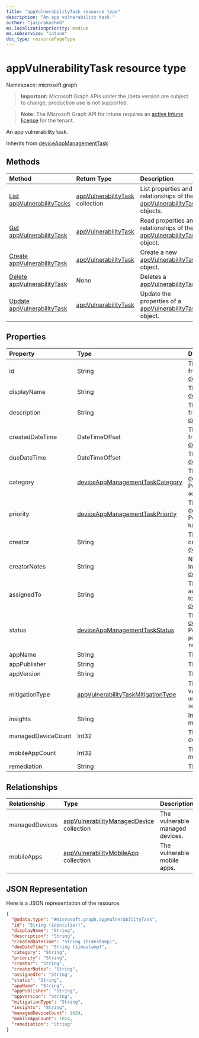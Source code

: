```yaml
---
title: "appVulnerabilityTask resource type"
description: "An app vulnerability task."
author: "jaiprakashmb"
ms.localizationpriority: medium
ms.subservice: "intune"
doc_type: resourcePageType
---
```


# appVulnerabilityTask resource type

Namespace: microsoft.graph
> **Important:** Microsoft Graph APIs under the /beta version are subject to change; production use is not supported.

> **Note:** The Microsoft Graph API for Intune requires an [active Intune license](https://go.microsoft.com/fwlink/?linkid=839381) for the tenant.


An app vulnerability task.


Inherits from [deviceAppManagementTask](../resources/intune-partnerintegration-deviceappmanagementtask.md)

## Methods
|Method|Return Type|Description|
|:---|:---|:---|
|[List appVulnerabilityTasks](../api/intune-partnerintegration-appvulnerabilitytask-list.md)|[appVulnerabilityTask](../resources/intune-partnerintegration-appvulnerabilitytask.md) collection|List properties and relationships of the [appVulnerabilityTask](../resources/intune-partnerintegration-appvulnerabilitytask.md) objects.|
|[Get appVulnerabilityTask](../api/intune-partnerintegration-appvulnerabilitytask-get.md)|[appVulnerabilityTask](../resources/intune-partnerintegration-appvulnerabilitytask.md)|Read properties and relationships of the [appVulnerabilityTask](../resources/intune-partnerintegration-appvulnerabilitytask.md) object.|
|[Create appVulnerabilityTask](../api/intune-partnerintegration-appvulnerabilitytask-create.md)|[appVulnerabilityTask](../resources/intune-partnerintegration-appvulnerabilitytask.md)|Create a new [appVulnerabilityTask](../resources/intune-partnerintegration-appvulnerabilitytask.md) object.|
|[Delete appVulnerabilityTask](../api/intune-partnerintegration-appvulnerabilitytask-delete.md)|None|Deletes a [appVulnerabilityTask](../resources/intune-partnerintegration-appvulnerabilitytask.md).|
|[Update appVulnerabilityTask](../api/intune-partnerintegration-appvulnerabilitytask-update.md)|[appVulnerabilityTask](../resources/intune-partnerintegration-appvulnerabilitytask.md)|Update the properties of a [appVulnerabilityTask](../resources/intune-partnerintegration-appvulnerabilitytask.md) object.|

## Properties
|Property|Type|Description|
|:---|:---|:---|
|id|String|The entity key. Inherited from [deviceAppManagementTask](../resources/intune-partnerintegration-deviceappmanagementtask.md)|
|displayName|String|The name. Inherited from [deviceAppManagementTask](../resources/intune-partnerintegration-deviceappmanagementtask.md)|
|description|String|The description. Inherited from [deviceAppManagementTask](../resources/intune-partnerintegration-deviceappmanagementtask.md)|
|createdDateTime|DateTimeOffset|The created date. Inherited from [deviceAppManagementTask](../resources/intune-partnerintegration-deviceappmanagementtask.md)|
|dueDateTime|DateTimeOffset|The due date. Inherited from [deviceAppManagementTask](../resources/intune-partnerintegration-deviceappmanagementtask.md)|
|category|[deviceAppManagementTaskCategory](../resources/intune-partnerintegration-deviceappmanagementtaskcategory.md)|The category. Inherited from [deviceAppManagementTask](../resources/intune-partnerintegration-deviceappmanagementtask.md). Possible values are: `unknown`, `advancedThreatProtection`.|
|priority|[deviceAppManagementTaskPriority](../resources/intune-partnerintegration-deviceappmanagementtaskpriority.md)|The priority. Inherited from [deviceAppManagementTask](../resources/intune-partnerintegration-deviceappmanagementtask.md). Possible values are: `none`, `high`, `low`.|
|creator|String|The email address of the creator. Inherited from [deviceAppManagementTask](../resources/intune-partnerintegration-deviceappmanagementtask.md)|
|creatorNotes|String|Notes from the creator. Inherited from [deviceAppManagementTask](../resources/intune-partnerintegration-deviceappmanagementtask.md)|
|assignedTo|String|The name or email of the admin this task is assigned to. Inherited from [deviceAppManagementTask](../resources/intune-partnerintegration-deviceappmanagementtask.md)|
|status|[deviceAppManagementTaskStatus](../resources/intune-partnerintegration-deviceappmanagementtaskstatus.md)|The status. Inherited from [deviceAppManagementTask](../resources/intune-partnerintegration-deviceappmanagementtask.md). Possible values are: `unknown`, `pending`, `active`, `completed`, `rejected`.|
|appName|String|The app name.|
|appPublisher|String|The app publisher.|
|appVersion|String|The app version.|
|mitigationType|[appVulnerabilityTaskMitigationType](../resources/intune-partnerintegration-appvulnerabilitytaskmitigationtype.md)|The mitigation type. Possible values are: `unknown`, `update`, `uninstall`, `securityConfiguration`.|
|insights|String|Information about the mitigation.|
|managedDeviceCount|Int32|The number of vulnerable devices.|
|mobileAppCount|Int32|The number of vulnerable mobile apps.|
|remediation|String|The remediation steps.|

## Relationships
|Relationship|Type|Description|
|:---|:---|:---|
|managedDevices|[appVulnerabilityManagedDevice](../resources/intune-partnerintegration-appvulnerabilitymanageddevice.md) collection|The vulnerable managed devices.|
|mobileApps|[appVulnerabilityMobileApp](../resources/intune-partnerintegration-appvulnerabilitymobileapp.md) collection|The vulnerable mobile apps.|

## JSON Representation
Here is a JSON representation of the resource.
<!-- {
  "blockType": "resource",
  "keyProperty": "id",
  "@odata.type": "microsoft.graph.appVulnerabilityTask"
}
-->
``` json
{
  "@odata.type": "#microsoft.graph.appVulnerabilityTask",
  "id": "String (identifier)",
  "displayName": "String",
  "description": "String",
  "createdDateTime": "String (timestamp)",
  "dueDateTime": "String (timestamp)",
  "category": "String",
  "priority": "String",
  "creator": "String",
  "creatorNotes": "String",
  "assignedTo": "String",
  "status": "String",
  "appName": "String",
  "appPublisher": "String",
  "appVersion": "String",
  "mitigationType": "String",
  "insights": "String",
  "managedDeviceCount": 1024,
  "mobileAppCount": 1024,
  "remediation": "String"
}
```
